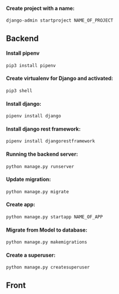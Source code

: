 #### Create project with a name:

`django-admin startproject NAME_OF_PROJECT`


## Backend

#### Install pipenv

`pip3 install pipenv`

#### Create virtualenv for Django and activated:

`pip3 shell`

#### Install django:

`pipenv install django`

#### Install django rest framework:

`pipenv install djangorestframework`


#### Running the backend server:

`python manage.py runserver`

#### Update migration:

`python manage.py migrate`

#### Create app:

`python manage.py startapp NAME_OF_APP`

#### Migrate from Model to database:

`python manage.py makemigrations`


#### Create a superuser:

`python manage.py createsuperuser`



## Front

